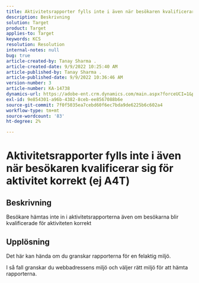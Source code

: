 ```yaml
---
title: Aktivitetsrapporter fylls inte i även när besökaren kvalificerar sig för aktivitet korrekt (ej A4T)
description: Beskrivning
solution: Target
product: Target
applies-to: Target
keywords: KCS
resolution: Resolution
internal-notes: null
bug: true
article-created-by: Tanay Sharma .
article-created-date: 9/9/2022 10:25:40 AM
article-published-by: Tanay Sharma .
article-published-date: 9/9/2022 10:36:46 AM
version-number: 3
article-number: KA-14738
dynamics-url: https://adobe-ent.crm.dynamics.com/main.aspx?forceUCI=1&pagetype=entityrecord&etn=knowledgearticle&id=20c1b4bc-2930-ed11-9db1-002248086735
exl-id: 9e854301-a96b-4382-8ceb-ee8567088b6e
source-git-commit: 7f0f5035ea7cebd60f6ec7bda9de6225b6c602a4
workflow-type: tm+mt
source-wordcount: '83'
ht-degree: 2%

---
```


# Aktivitetsrapporter fylls inte i även när besökaren kvalificerar sig för aktivitet korrekt (ej A4T)

## Beskrivning


Besökare hämtas inte in i aktivitetsrapporterna även om besökarna blir kvalificerade för aktiviteten korrekt


## Upplösning


Det här kan hända om du granskar rapporterna för en felaktig miljö.



I så fall granskar du webbadressens miljö och väljer rätt miljö för att hämta rapporterna.
